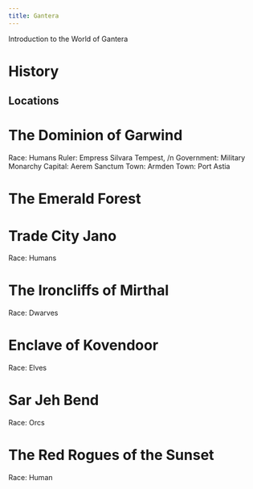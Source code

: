 ```yaml
---
title: Gantera
---
```


Introduction to the World of Gantera

# History


## Locations
# The Dominion of Garwind
Race: Humans
Ruler: Empress Silvara Tempest, 
/n Government: Military Monarchy
Capital: Aerem Sanctum
Town: Armden
Town: Port Astia
# The Emerald Forest
# Trade City Jano
Race: Humans
# The Ironcliffs of Mirthal 
Race: Dwarves
# Enclave of Kovendoor
Race: Elves
# Sar Jeh Bend
Race: Orcs
# The Red Rogues of the Sunset
Race: Human
